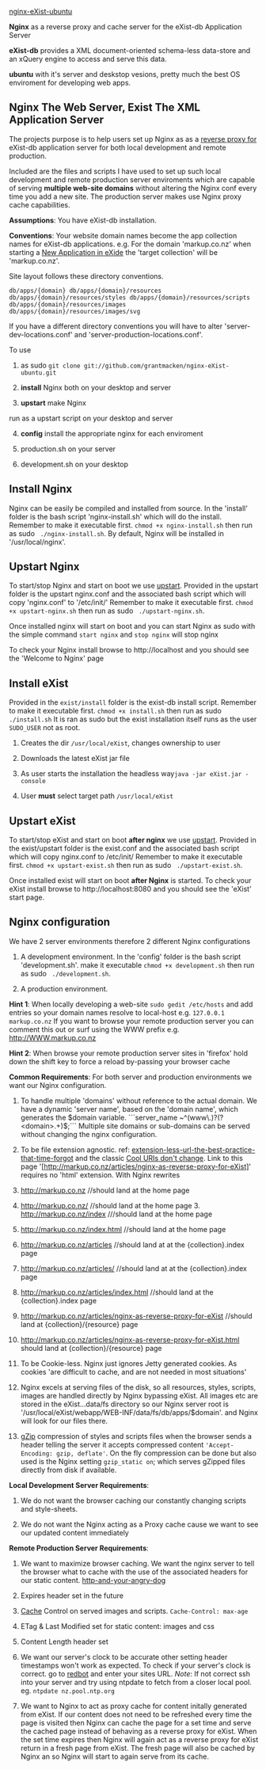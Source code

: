 [nginx-eXist-ubuntu](https://github.com/grantmacken/nginx-eXist-ubuntu)




**Nginx** as a reverse proxy and cache server for the eXist-db Application
Server

**eXist-db** provides a XML document-oriented schema-less data-store and an
xQuery engine to access and serve this data.

**ubuntu** with it's server and deskstop vesions, pretty much the best OS
enviroment for developing web apps.


Nginx The Web Server, Exist The XML Application Server
------------------------------------------------------

The projects purpose is to help users set up Nginx as as a [reverse proxy
for](http://exist-db.org/exist/apps/doc/production_web_proxying.xml) eXist-db
application server for both local development and remote production.

Included are the files and scripts I have used to set up such local development
and remote production server enviroments which are capable of serving **multiple
web-site domains** without altering the Nginx conf every time you add a new
site. The production server makes use Nginx proxy cache capabilities.

**Assumptions**:
 You have eXist-db installation.

**Conventions**:
 Your website domain names become the app collection names for eXist-db
 applications. e.g. For the domain 'markup.co.nz' when starting a [New
 Application in
 eXide](http://exist-db.org/exist/apps/doc/development-starter.xml) the 'target
 collection' will be 'markup.co.nz'.


Site layout follows these directory conventions.

    db/apps/{domain} db/apps/{domain}/resources
    db/apps/{domain}/resources/styles db/apps/{domain}/resources/scripts
    db/apps/{domain}/resources/images db/apps/{domain}/resources/images/svg

If you have a different directory conventions you will have to alter
'server-dev-locations.conf' and 'server-production-locations.conf'.

To use

1. as sudo ```git clone git://github.com/grantmacken/nginx-eXist-ubuntu.git```

2. **install** Nginx both on your desktop and server

3. **upstart** make Nginx

run as a upstart script on your desktop and server

4. **config** install the appropriate nginx for each enviroment

  1. production.sh on your server

  2. development.sh on your desktop



Install Nginx
----------------

Nginx can be easily be compiled and installed from source. In the 'install'
folder is the bash script 'nginx-install.sh' which will do the install. Remember
to make it executable first. ```chmod +x nginx-install.sh``` then run as sudo
``` ./nginx-install.sh```. By default, Nginx will be installed in
'/usr/local/nginx'.

Upstart Nginx
-------------

To start/stop Nginx and start on boot we use
[upstart](http://upstart.ubuntu.com/). Provided in the upstart folder is the
upstart nginx.conf and the associated bash script which will copy 'nginx.conf'
to '/etc/init/' Remember to make it executable first. ```chmod +x
upstart-nginx.sh``` then run as sudo ``` ./upstart-nginx.sh```.

Once installed nginx will start on boot and you can start Nginx as sudo with the
simple command ```start nginx``` and ```stop nginx``` will stop nginx

To check your Nginx install browse to http://localhost and you should see the
'Welcome to Nginx' page


Install eXist
-------------

Provided in the ```exist/install``` folder is the exist-db install script.
Remember to make it executable first. ```chmod +x install.sh``` then run as sudo
``` ./install.sh``` It is ran as sudo but the exist installation itself runs as
the user ```SUDO_USER``` not as root.

1. Creates the dir ```/usr/local/eXist```, changes ownership to user

2. Downloads the latest eXist jar file

3. As user starts the installation the headless way```java -jar eXist.jar
-console```

4. User **must** select target path ```/usr/local/eXist```


Upstart eXist
-------------

To start/stop eXist and start on boot **after nginx** we use
[upstart](http://upstart.ubuntu.com/). Provided in the exist/upstart folder is
the exist.conf and the associated bash script which will copy nginx.conf to
/etc/init/ Remember to make it executable first. ```chmod +x upstart-exist.sh```
then run as sudo ``` ./upstart-exist.sh```.

Once installed exist will start on boot **after Nginx** is started. To check
your eXist install browse to http://localhost:8080 and you should see the
'eXist' start page.


Nginx configuration
-------------------

We have 2 server environments therefore 2 different Nginx configurations

1. A development environment. In the 'config' folder is the bash script
'development.sh'. make it executable ```chmod +x development.sh``` then run as
sudo ``` ./development.sh```.

2. A production environment.

 **Hint 1**: When locally developing a web-site ```sudo gedit /etc/hosts``` and
 add entries so your domain names resolve to local-host e.g. ```127.0.0.1
 markup.co.nz``` If you want to browse your remote production server you can
 comment this out or surf using the WWW prefix e.g. http://WWW.markup.co.nz

  **Hint 2**:
When browse your remote production server sites in 'firefox' hold down the shift
key to force a reload by-passing your browser cache


**Common Requirements**:
 For both server and production environments we want our Nginx configuration.

1. To handle multiple 'domains' without reference to the actual domain. We have
a dynamic 'server name', based on the 'domain name', which generates the $domain
variable. ```server_name ~^(www\.)?(?<domain>.+)$;``` Multiple site domains or
sub-domains can be served without changing the nginx configuration.

2. To be file extension agnostic. ref:
[extension-less-url-the-best-practice-that-time-forgot](http://WWW.codingthewheel.com/archives/extension-less-url-the-best-practice-that-time-forgot/)
 and the classic
[Cool URIs don't change](http://WWW.w3.org/Provider/Style/URI). Link to this
page '[http://markup.co.nz/articles/nginx-as-reverse-proxy-for-eXist]' requires
no 'html' extension. With Nginx rewrites

  1. http://markup.co.nz //should land at the home page

  2. http://markup.co.nz/ //should land at the home page 3. http://markup.co.nz/index ///should land at
  the home page

  4. http://markup.co.nz/index.html //should land at the home page

  5. http://markup.co.nz/articles //should land at at the {collection}.index
  page

  6. http://markup.co.nz/articles/ //should land at at the
  {collection}.index page

  7. http://markup.co.nz/articles/index.html //should land at the {collection}.index page

  8. http://markup.co.nz/articles/nginx-as-reverse-proxy-for-eXist //should land at
  {collection}/{resource} page

  9. http://markup.co.nz/articles/nginx-as-reverse-proxy-for-eXist.html should land
  at {collection}/{resource} page

3. To be Cookie-less. Nginx just ignores Jetty generated cookies. As cookies
'are difficult to cache, and are not needed in most situations'

4. Nginx excels at serving files of the disk, so all resources, styles, scripts, images are
handled directly by Nginx bypassing eXist. All images etc are stored in the
eXist...data/fs directory so our Nginx server root is
'/usr/local/eXist/webapp/WEB-INF/data/fs/db/apps/$domain'. and Nginx will look
for our files there.

5. [gZip](https://en.wikipedia.org/wiki/Gzip) compression of styles and scripts files when the browser sends a header telling the server
it accepts compressed content ``'Accept-Encoding: gzip, deflate'``. On the fly
compression can be done but also used is the Nginx setting ``gzip_static on``;
which serves gZipped files directly from disk if available.


**Local Development Server Requirements**:

1. We do not want the browser caching our constantly changing scripts and
style-sheets.

2. We do not want the Nginx acting as a Proxy cache cause we want
to see our updated content immediately

**Remote Production Server Requirements**:

1. We want to maximize browser caching. We want the nginx server to tell the
browser what to cache with the use of the associated headers for our static
content.  [http-and-your-angry-dog]( http://www.slideshare.net/rosstuck/http-and-your-angry-dog )

  1. Expires header set in the future

  2. [Cache]( http://www.mnot.net/cache_docs/ ) Control on served images and scripts.
  ```Cache-Control: max-age```

  3. ETag & Last Modified set for static content: images and css

  4. Content Length header set

  5. We want our server's clock to be accurate other setting header timestamps won't work as expected. To check
  if your server's clock is correct. go to
  [redbot](http://redbot.org/?uri=http%3A%2F%2Fwww.markup.co.nz) and enter your
  sites URL. *Note*: If not correct ssh into your server and try using ntpdate
  to fetch from a closer local pool. eg. ```ntpdate nz.pool.ntp.org```

2. We want to Nginx to act as proxy cache for content initally generated from
eXist. If our content does not need to be refreshed every time the page is
visited then Nginx can cache the page for a set time and serve the cached page
instead of behaving as a reverse proxy for eXist. When the set time expires then
Nginx will again act as a reverse proxy for eXist return in a fresh page from
eXist. The fresh page will also be cached by Nginx an so Nginx will start to
again serve from its cache.
